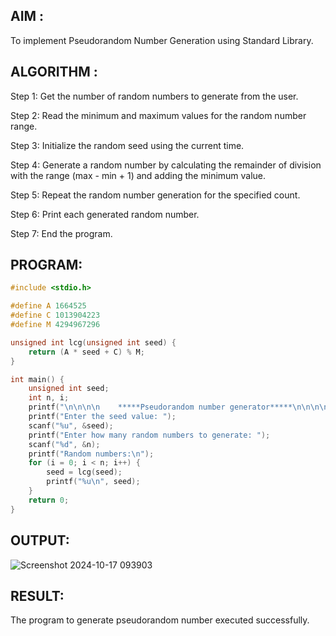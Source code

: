 ## AIM : 
To implement Pseudorandom Number Generation using Standard Library.
## ALGORITHM : 

Step 1: Get the number of random numbers to generate from the user.<br>

Step 2: Read the minimum and maximum values for the random number range.<br>

Step 3: Initialize the random seed using the current time.<br>

Step 4: Generate a random number by calculating the remainder of division with the range
(max - min + 1) and adding the minimum value.<br>

Step 5: Repeat the random number generation for the specified count.<br>

Step 6: Print each generated random number.<br>

Step 7: End the program.<br>

## PROGRAM:
```c
#include <stdio.h>

#define A 1664525
#define C 1013904223
#define M 4294967296 

unsigned int lcg(unsigned int seed) {
    return (A * seed + C) % M;
}

int main() {
    unsigned int seed;
    int n, i;
    printf("\n\n\n\n    *****Pseudorandom number generator*****\n\n\n\n");
    printf("Enter the seed value: ");
    scanf("%u", &seed);
    printf("Enter how many random numbers to generate: ");
    scanf("%d", &n);
    printf("Random numbers:\n");
    for (i = 0; i < n; i++) {
        seed = lcg(seed);
        printf("%u\n", seed);
    }
    return 0;
}
```
## OUTPUT:
![Screenshot 2024-10-17 093903](https://github.com/user-attachments/assets/0c4fad44-cd72-4fdf-97cd-60a51698f24f)

## RESULT:
The program to generate pseudorandom number executed successfully.




